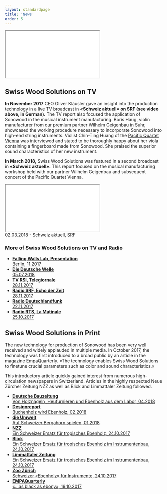 ```yaml
---
layout: standardpage
title: 'News'
order: 5
---
```

<div class="full-width-video">
      <iframe src="//tp.srgssr.ch/p/srf/embed?urn=urn:srf:video:5e034e98-bd53-4f10-9439-4dca60fe9484&start=627" allowfullscreen name="Schweiz aktuell vom 28.11.2017" class="full-width-iframe">
      </iframe>
</div>
<div class="full-width">
    <div class="wrap">
          <h2>Swiss Wood Solutions on TV</h2>
          <p>
          <strong>In November 2017</strong> CEO Oliver Kläusler gave an insight into the production technology in a live TV broadcast in <strong>«Schweiz aktuell» on SRF (see video above, in German).</strong> The TV report also focused the application of Sonowood in the musical instrument manufacturing. Boris Haug, violin manufacturer from our premium partner Wilhelm Geigenbau in Suhr, showcased the working procedure necessary to incorporate Sonowood into high-end string instruments. Violist Chin-Ting Huang of the <a href="http://pacificquartet.com" target="blank">Pacific Quartet Vienna</a> was interviewed and stated to be thoroughly happy about her viola containing a fingerboard made from Sonowood. She praised the superior sound characteristics of her new instrument.
          </p>
          <p>
          <strong>In March 2018,</strong> Swiss Wood Solutions was featured in a second broadcast in <strong>«Schweiz aktuell».</strong> This report focused on the musical manufacturing workshop held with our partner Wilhelm Geigenbau and subsequent concert of the Pacific Quartet Vienna.
          </p>
          <iframe src='//tp.srgssr.ch/p/srf/embed?urn=urn:srf:video:496e96cd-8b96-4c48-9a94-9c0cacf98131&start=' allowfullscreen name='«Schweizer» Tropenholz im Test'></iframe>
          <figcaption>02.03.2018 - Schweiz aktuell, SRF</figcaption>
      </div>
</div>
<div class="full-width-red">
        <div class="wrap-grid-3">
            <h3>More of Swiss Wood Solutions on TV and Radio</h3>
            <ul>
                <li class="media">
                    <a href="https://www.youtube.com/embed/ciyMRf8cfoE?rel=0&amp;showinfo=0" target="blank"><strong>Falling Walls Lab, Presentation</strong><br> Berlin, 11.2017</a>
                </li>    
                <li class="media">
                    <a href="https://p.dw.com/p/30uK3" target="blank"><strong>Die Deutsche Welle</strong><br> 05.07.2018</a>
                </li>
                <li class="media">
                    <a href="https://www.rsi.ch/play/tv/telegiornale/video/28-11-2017-legno-indigeno-peri-liutai?id=9841570&station=rete-uno" target="blank"><strong>TV RSI, Telegiornale</strong> <br> 28.11.2017</a>
                </li>
                <li class="media">
                    <a href="https://www.srf.ch/play/radio/echo-der-zeit/audio/schweizer-tropenholz-fuer-musikinstrumente?id=70df976f-69dc-4ef3-94d7-68ac4b8823cc&startTime=2.104851039" target="blank"><strong>Radio SRF, Echo der Zeit </strong> <br>28.11.2017</a>
                </li>
                <li class="media">
                    <a href="http://www.deutschlandfunk.de/instrumentenbau-heimische-hoelzer-fuer-hochwertige-geigen.676.de.html?dram:article_id=401301" target="blank"><strong>Radio Deutschlandfunk </strong> <br>22.11.2017</a>
                </li>
                <li class="media">
                    <a href="https://www.rts.ch/info/sciences-tech/environnement/9027757-l-erable-sycomore-parade-suisse-contre-l-extinction-du-bois-d-ebene.html" target="blank"><strong>Radio RTS, La Matinale </strong> <br>25.10.2017</a>
                </li>
            </ul>
        </div>
</div>
<div class="full-width">
    <div class="wrap-grid-3">
            <h2>Swiss Wood Solutions in Print</h2>
            <p>
            The new technology for production of Sonowood has been very well received and widely applauded in multiple media. In October 2017, the technology was first introduced to a broad public by an article in the magazine EmpaQuarterly. «The technology enables Swiss Wood Solutions to finetune crucial parameters such as color and sound characteristics.»
            </p>
            <p>This introductory article quickly gained interest from numerous high-circulation newspapers in Switzerland. Articles in the highly respected Neue Zürcher Zeitung NZZ as well as Blick and Limmattaler Zeitung followed.
            </p>
            <ul>
                <li class="media">
                    <a href="/swisswoodsolutions/assets/docs/201804_Deutsche-Bauzeitung.pdf" target="blank"><strong>Deutsche Bauzeitung</strong> <br>Von Holznägeln, Heufurnieren und Ebenholz aus dem Labor, 04.2018</a>
                </li>
                <li class="media">
                    <a href="/swisswoodsolutions/assets/docs/201802_Designreport.pdf" target="blank"><strong>Designreport</strong> <br>Buchenholz wird Ebenholz, 02.2018</a>
                </li>
                <li class="media">
                    <a href="/swisswoodsolutions/assets/docs/201801_die-umwelt.pdf" target="blank"><strong>die Umwelt</strong> <br>Auf Schweizer Bergahorn spielen, 01.2018</a>
                </li>
                <li class="media">
                    <a href="https://www.nzz.ch/wissenschaft/ein-schweizer-ersatz-fuer-tropisches-ebenholz-ld.1323798" target="blank"><strong>NZZ</strong><br>Ein Schweizer Ersatz für tropisches Ebenholz, 24.10.2017</a>
                </li>
                <li class="media">
                    <a href="https://www.blick.ch/news/schweiz/materialforschung-ein-schweizer-ersatz-fuer-ebenholz-im-instrumentenbau-id7502187.html" target="blank"><strong>Blick</strong><br>Ein Schweizer Ersatz für tropisches Ebenholz im Instrumentenbau, 24.10.2017</a>
                </li>
                <li class="media">
                    <a href="https://www.limmattalerzeitung.ch/limmattal/zuerich/ein-schweizer-ersatz-fuer-ebenholz-im-instrumentenbau-131836740" target="blank"><strong>Limmattaler Zeitung</strong><br>Ein Schweizer Ersatz für tropisches Ebenholz im Instrumentenbau, 24.10.2017</a>
                </li>
                <li class="media">
                    <a href="https://www.zoo.ch/zoonews/schweizer-«ebenholz»-für-instrumente" target="blank"><strong>Zoo Zürich</strong><br>Schweizer «Ebenholz» für Instrumente, 24.10.2017</a>
                </li>
                <li class="media">
                    <a href="/swisswoodsolutions/assets/docs/201710_EmpaQuarterly.pdf" target="blank"><strong>EMPAQuarterly</strong> <br>«...as black as ebony», 19.10.2017</a>
                </li>
            </ul>
    </div>
</div>
